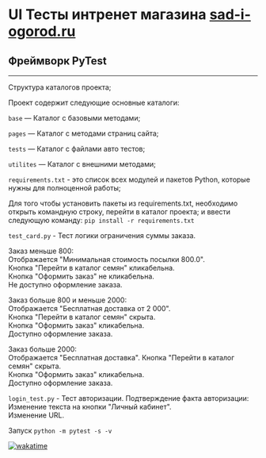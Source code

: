 # UI Тесты интренет магазина [sad-i-ogorod.ru](https://sad-i-ogorod.ru/)

## Фреймворк PyTest
---
Структура каталогов проекта;

Проект содержит следующие основные каталоги:


`base` — Каталог с базовыми методами;

`pages` — Каталог с методами страниц сайта;

`tests` — Каталог с файлами авто тестов;

`utilites` — Каталог с внешними методами;

`requirements.txt` - это список всех модулей и пакетов Python, которые нужны для полноценной работы;  

Для того чтобы установить пакеты из requirements.txt, необходимо открыть командную строку, перейти в каталог проекта;
и ввести следующую команду: `pip install -r requirements.txt`


`test_card.py` - Тест логики ограничения суммы заказа.  

Заказ меньше 800:  
Отображается "Минимальная стоимость посылки 800.0".    
Кнопка "Перейти в каталог семян" кликабельна.   
Кнопка "Оформить заказ" не кликабельна.  
Не доступно оформление заказа.  

Заказ больше 800 и меньше 2000:   
Отображается "Бесплатная доставка от 2 000".    
Кнопка "Перейти в каталог семян" скрыта.  
Кнопка "Оформить заказ" кликабельна.  
Доступно оформление заказа.

Заказ больше 2000:  
Отображается "Бесплатная доставка". 
Кнопка "Перейти в каталог семян" скрыта.  
Кнопка "Оформить заказ" кликабельна.  
Доступно оформление заказа.  

`login_test.py` - Тест авторизации.
Подтверждение факта авторизации:
Изменение текста на кнопки "Личный кабинет".  
Изменение URL.  

Запуск `python -m pytest -s -v`

[![wakatime](https://wakatime.com/badge/user/5f6bd917-a873-40c5-b6dd-4ef1d5b0d747/project/f33a513f-b554-49db-9ebe-d25fdda53e9c.svg)](https://wakatime.com/badge/user/5f6bd917-a873-40c5-b6dd-4ef1d5b0d747/project/f33a513f-b554-49db-9ebe-d25fdda53e9c)

